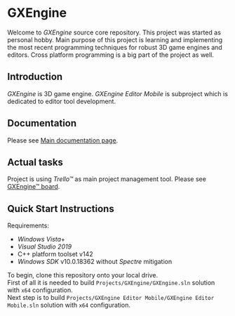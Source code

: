 # GXEngine

Welcome to _GXEngine_ source core repository. This project was started as personal hobby. Main purpose of this project is learning and implementing the most recent programming techniques for robust 3D game engines and editors. Cross platform programming is a big part of the project as well.

## Introduction

_GXEngine_ is 3D game engine. _GXEngine Editor Mobile_ is subproject which is dedicated to editor tool development.

## Documentation

Please see [Main documentation page](./Documentation/main.md).

## Actual tasks

Project is using _Trello™_ as main project management tool. Please see [GXEngine™ board](https://trello.com/b/57Pn2ZGq/gxengine%E2%84%A2).

## Quick Start Instructions

Requirements:

* _Windows Vista_+
* _Visual Studio 2019_
* C++ platform toolset v142
* _Windows SDK_ v10.0.18362 without _Spectre_ mitigation

To begin, clone this repository onto your local drive.  
First of all it is needed to build `Projects/GXEngine/GXEngine.sln` solution with `x64` configuration.  
Next step is to build `Projects/GXEngine Editor Mobile/GXEngine Editor Mobile.sln` solution with `x64` configuration.
